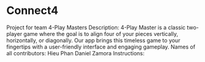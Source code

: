 # Connect4
Project for team 4-Play Masters
Description:
4-Play Master is a classic two-player game where the goal is to align four of your pieces vertically, horizontally, or diagonally. Our app brings this timeless game to your fingertips with a user-friendly interface and engaging gameplay.
Names of all contributors:
Hieu Phan 
Daniel Zamora
Instructions:
